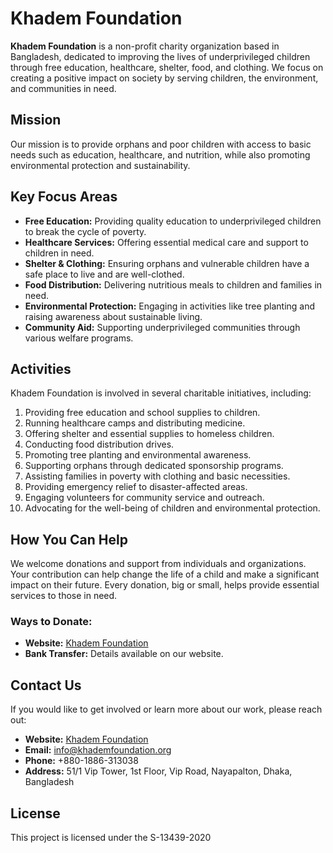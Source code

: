 # Khadem Foundation

**Khadem Foundation** is a non-profit charity organization based in Bangladesh, dedicated to improving the lives of underprivileged children through free education, healthcare, shelter, food, and clothing. We focus on creating a positive impact on society by serving children, the environment, and communities in need.

## Mission

Our mission is to provide orphans and poor children with access to basic needs such as education, healthcare, and nutrition, while also promoting environmental protection and sustainability.

## Key Focus Areas

- **Free Education:** Providing quality education to underprivileged children to break the cycle of poverty.
- **Healthcare Services:** Offering essential medical care and support to children in need.
- **Shelter & Clothing:** Ensuring orphans and vulnerable children have a safe place to live and are well-clothed.
- **Food Distribution:** Delivering nutritious meals to children and families in need.
- **Environmental Protection:** Engaging in activities like tree planting and raising awareness about sustainable living.
- **Community Aid:** Supporting underprivileged communities through various welfare programs.
  
## Activities

Khadem Foundation is involved in several charitable initiatives, including:
1. Providing free education and school supplies to children.
2. Running healthcare camps and distributing medicine.
3. Offering shelter and essential supplies to homeless children.
4. Conducting food distribution drives.
5. Promoting tree planting and environmental awareness.
6. Supporting orphans through dedicated sponsorship programs.
7. Assisting families in poverty with clothing and basic necessities.
8. Providing emergency relief to disaster-affected areas.
9. Engaging volunteers for community service and outreach.
10. Advocating for the well-being of children and environmental protection.

## How You Can Help

We welcome donations and support from individuals and organizations. Your contribution can help change the life of a child and make a significant impact on their future. Every donation, big or small, helps provide essential services to those in need.

### Ways to Donate:
- **Website:** [Khadem Foundation](https://www.khademfoundation.org)
- **Bank Transfer:** Details available on our website.

## Contact Us

If you would like to get involved or learn more about our work, please reach out:

- **Website:** [Khadem Foundation](https://www.khademfoundation.org)
- **Email:** info@khademfoundation.org
- **Phone:** +880-1886-313038
- **Address:** 51/1 Vip Tower, 1st Floor, Vip Road, Nayapalton, Dhaka, Bangladesh

## License

This project is licensed under the S-13439-2020

